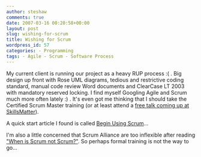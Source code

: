 ```yaml
---
author: steshaw
comments: true
date: 2007-03-16 00:20:58+00:00
layout: post
slug: wishing-for-scrum
title: Wishing for Scrum
wordpress_id: 57
categories: - Programming
tags: - Agile - Scrum - Software Process
---
```


My current client is running our project as a heavy RUP process :( . Big design up front with Rose UML diagrams, tedious and restrictive coding standard, manual code review Word documents and ClearCase LT 2003 with mandatory reserved locking. I find myself
Googling Agile and Scrum much more often lately :) . It's even got me thinking that I should take the Certified Scrum Master training (or at least attend a [free talk coming up at SkillsMatter](http://skillsmatter.com/scrum-in-the-brain-session-03-2007)).

A quick start article I found is called [Begin Using Scrum](http://www.controlchaos.com/old-site/implem.htm)...

I'm also a little concerned that Scrum Alliance are too inflexible after reading ["When is Scrum not Scrum?"](http://agilethinking.net/blog/2007/02/21/when-is-scrum-not-scrum/). So perhaps formal training is not the way to go...
